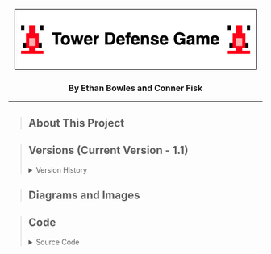 <p align="center">
  <img src="MISC/TowerDefenseLogo.png" />
</p>
<h3 align="center">By Ethan Bowles and Conner Fisk</h2>

___
>## About This Project



>## Versions (Current Version - 1.1)
>
><details>
><summary>Version History</summary>
>  
>  - [Version 1.1](MISC/versions.txt)
>  
></details>



>## Diagrams and Images


>## Code
><details>
><summary>Source Code</summary>
>  
>  - [View All Code](src) 
>  - [GameControl.java](src/GameControl.java)
>  - [GameState.java](src/GameState.java)
>  - [GameView.java](src/GameView.java)
>  - [Path.java](src/Path.java)
>  - [TowerDefense.java](src/TowerDefense.java)
>  
></details>
